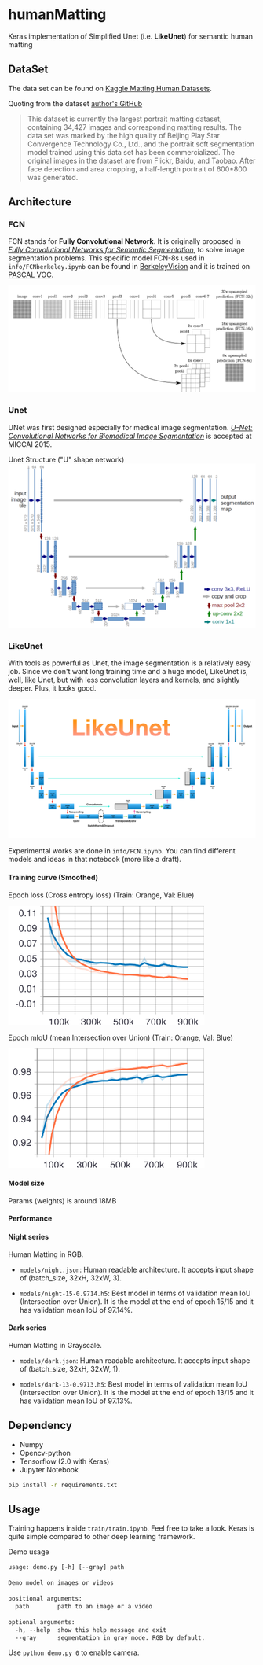 # humanMatting

Keras implementation of Simplified Unet (i.e. **LikeUnet**) for semantic human matting

## DataSet

The data set can be found on [Kaggle Matting Human Datasets](https://www.kaggle.com/laurentmih/aisegmentcom-matting-human-datasets).

Quoting from the dataset [author's GitHub](https://github.com/aisegmentcn/matting_human_datasets)
> This dataset is currently the largest portrait matting dataset, containing 34,427 images and corresponding matting results. The data set was marked by the high quality of Beijing Play Star Convergence Technology Co., Ltd., and the portrait soft segmentation model trained using this data set has been commercialized. The original images in the dataset are from Flickr, Baidu, and Taobao. After face detection and area cropping, a half-length portrait of 600*800 was generated. 

## Architecture

### FCN

FCN stands for **Fully Convolutional Network**. It is originally proposed in *[Fully Convolutional Networks for Semantic Segmentation](https://arxiv.org/abs/1605.06211)*, to solve image segmentation problems. This specific model FCN-8s used in `info/FCNberkeley.ipynb` can be found in [BerkeleyVision](https://github.com/shelhamer/fcn.berkeleyvision.org) and it is trained on [PASCAL VOC](http://host.robots.ox.ac.uk/pascal/VOC/).

![fcn](info/fcn.png)

### Unet

UNet was first designed especially for medical image segmentation. *[U-Net: Convolutional Networks for Biomedical Image Segmentation](https://arxiv.org/abs/1505.04597)* is accepted at MICCAI 2015.

Unet Structure ("U" shape network)
![unet](info/unet.png)

### LikeUnet

With tools as powerful as Unet, the image segmentation is a relatively easy job. Since we don't want long training time and a huge model, LikeUnet is, well, like Unet, but with less convolution layers and kernels, and slightly deeper. Plus, it looks good.

![likeunet](info/LikeUnet.svg)

Experimental works are done in `info/FCN.ipynb`. You can find different models and ideas in that notebook (more like a draft).

#### Training curve (Smoothed)

Epoch loss (Cross entropy loss) (Train: Orange, Val: Blue)

<img src="info/epoch_loss.svg" width="400" />

Epoch mIoU (mean Intersection over Union) (Train: Orange, Val: Blue)

<img src="info/epoch_mIoU.svg" width="400" />

#### Model size
    
Params (weights) is around 18MB

#### Performance

#### Night series

Human Matting in RGB.

- `models/night.json`: Human readable architecture. It accepts input shape of (batch_size, 32xH, 32xW, 3).

- `models/night-15-0.9714.h5`: Best model in terms of validation mean IoU (Intersection over Union). It is the model at the end of epoch 15/15 and it has validation mean IoU of 97.14%.

#### Dark series

Human Matting in Grayscale.

- `models/dark.json`: Human readable architecture. It accepts input shape of (batch_size, 32xH, 32xW, 1).

- `models/dark-13-0.9713.h5`: Best model in terms of validation mean IoU (Intersection over Union). It is the model at the end of epoch 13/15 and it has validation mean IoU of 97.13%.

## Dependency

- Numpy
- Opencv-python
- Tensorflow (2.0 with Keras)
- Jupyter Notebook

```bash
pip install -r requirements.txt
```

## Usage

Training happens inside `train/train.ipynb`. Feel free to take a look. Keras is quite simple compared to other deep learning framework.

Demo usage

```
usage: demo.py [-h] [--gray] path

Demo model on images or videos

positional arguments:
  path        path to an image or a video

optional arguments:
  -h, --help  show this help message and exit
  --gray      segmentation in gray mode. RGB by default.
```

Use ```python demo.py 0``` to enable camera.
